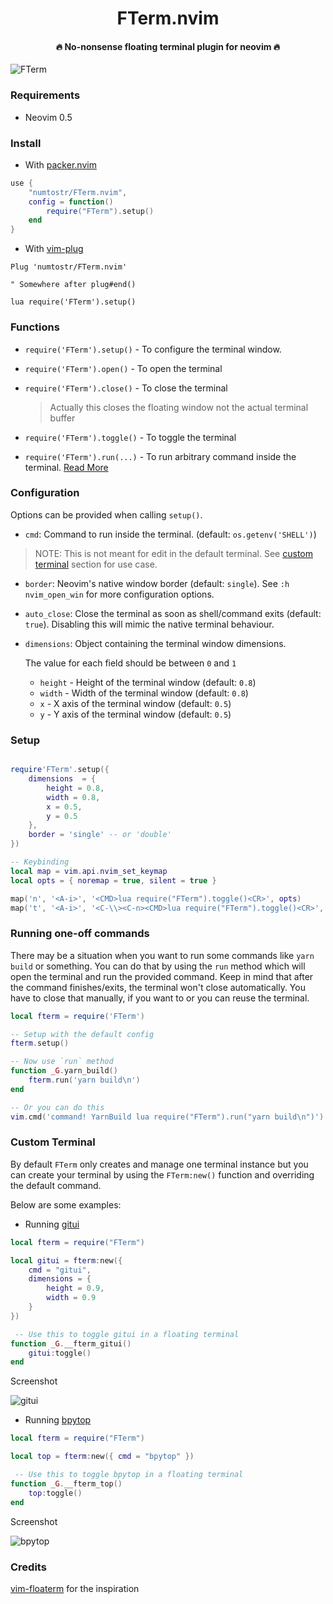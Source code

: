 <h1 align='center'>FTerm.nvim</h1>

<h4 align='center'>🔥 No-nonsense floating terminal plugin for neovim 🔥</h4>

![FTerm](https://user-images.githubusercontent.com/24727447/113905276-999bc580-97f0-11eb-9c01-347de0ff53c9.png "FTerm floating in the wind")

### Requirements

-   Neovim 0.5

### Install

-   With [packer.nvim](https://github.com/wbthomason/packer.nvim)

```lua
use {
    "numtostr/FTerm.nvim",
    config = function()
        require("FTerm").setup()
    end
}
```

-   With [vim-plug](https://github.com/junegunn/vim-plug)

```vim
Plug 'numtostr/FTerm.nvim'

" Somewhere after plug#end()

lua require('FTerm').setup()
```

### Functions

-   `require('FTerm').setup()` - To configure the terminal window.

-   `require('FTerm').open()` - To open the terminal

-   `require('FTerm').close()` - To close the terminal

    > Actually this closes the floating window not the actual terminal buffer

-   `require('FTerm').toggle()` - To toggle the terminal

-   `require('FTerm').run(...)` - To run arbitrary command inside the terminal. [Read More](#running-one-off-commands)

### Configuration

Options can be provided when calling `setup()`.

-   `cmd`: Command to run inside the terminal. (default: `os.getenv('SHELL')`)

> NOTE: This is not meant for edit in the default terminal. See [custom terminal](#custom-terminal) section for use case.

-   `border`: Neovim's native window border (default: `single`). See `:h nvim_open_win` for more configuration options.

-   `auto_close`: Close the terminal as soon as shell/command exits (default: `true`). Disabling this will mimic the native terminal behaviour.

-   `dimensions`: Object containing the terminal window dimensions.

    The value for each field should be between `0` and `1`

    -   `height` - Height of the terminal window (default: `0.8`)
    -   `width` - Width of the terminal window (default: `0.8`)
    -   `x` - X axis of the terminal window (default: `0.5`)
    -   `y` - Y axis of the terminal window (default: `0.5`)

### Setup

```lua

require'FTerm'.setup({
    dimensions  = {
        height = 0.8,
        width = 0.8,
        x = 0.5,
        y = 0.5
    },
    border = 'single' -- or 'double'
})

-- Keybinding
local map = vim.api.nvim_set_keymap
local opts = { noremap = true, silent = true }

map('n', '<A-i>', '<CMD>lua require("FTerm").toggle()<CR>', opts)
map('t', '<A-i>', '<C-\\><C-n><CMD>lua require("FTerm").toggle()<CR>', opts)
```

### Running one-off commands

There may be a situation when you want to run some commands like `yarn build` or something. You can do that by using the `run` method which will open the terminal and run the provided command. Keep in mind that after the command finishes/exits, the terminal won't close automatically. You have to close that manually, if you want to or you can reuse the terminal.

```lua
local fterm = require('FTerm')

-- Setup with the default config
fterm.setup()

-- Now use `run` method
function _G.yarn_build()
    fterm.run('yarn build\n')
end

-- Or you can do this
vim.cmd('command! YarnBuild lua require("FTerm").run("yarn build\n")')
```

### Custom Terminal

By default `FTerm` only creates and manage one terminal instance but you can create your terminal by using the `FTerm:new()` function and overriding the default command.

Below are some examples:

-   Running [gitui](https://github.com/extrawurst/gitui)

```lua
local fterm = require("FTerm")

local gitui = fterm:new({
    cmd = "gitui",
    dimensions = {
        height = 0.9,
        width = 0.9
    }
})

 -- Use this to toggle gitui in a floating terminal
function _G.__fterm_gitui()
    gitui:toggle()
end
```

Screenshot

![gitui](https://user-images.githubusercontent.com/24727447/115375538-8541ca80-a1eb-11eb-90aa-b81803e591dc.png "gitui in a floating terminal")

-   Running [bpytop](https://github.com/aristocratos/bpytop)

```lua
local fterm = require("FTerm")

local top = fterm:new({ cmd = "bpytop" })

 -- Use this to toggle bpytop in a floating terminal
function _G.__fterm_top()
    top:toggle()
end
```

Screenshot

![bpytop](https://user-images.githubusercontent.com/24727447/115376384-47917180-a1ec-11eb-9717-8dbf21465428.png "bpytop in floating terminal")

### Credits

[vim-floaterm](https://github.com/voldikss/vim-floaterm) for the inspiration
